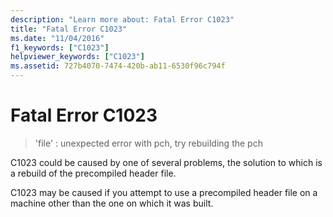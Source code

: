 ```yaml
---
description: "Learn more about: Fatal Error C1023"
title: "Fatal Error C1023"
ms.date: "11/04/2016"
f1_keywords: ["C1023"]
helpviewer_keywords: ["C1023"]
ms.assetid: 727b4070-7474-420b-ab11-6530f96c794f
---
```

# Fatal Error C1023

> 'file' : unexpected error with pch, try rebuilding the pch

C1023 could be caused by one of several problems, the solution to which is a rebuild of the precompiled header file.

C1023 may be caused if you attempt to use a precompiled header file on a machine other than the one on which it was built.
